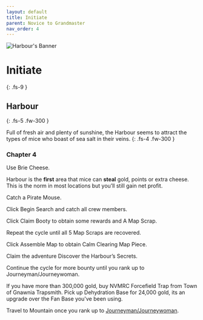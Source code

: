 ```yaml
---
layout: default
title: Initiate
parent: Novice to Grandmaster
nav_order: 4
---
```


 <img src="https://ic.pics.livejournal.com/camomiletea/1321849/142788/142788_original.jpg" alt="Harbour's Banner">

# Initiate
{: .fs-9 }

## Harbour
{: .fs-5 .fw-300 }

Full of fresh air and plenty of sunshine, the Harbour seems to attract the types of mice who boast of sea salt in their veins.
{: .fs-4 .fw-300 }

### Chapter 4

Use Brie Cheese.

Harbour is the <strong>first</strong> area that mice can <strong>steal</strong> gold, points or extra cheese. This is the norm in most locations but you’ll still gain net profit.

Catch a Pirate Mouse.

Click Begin Search and catch all crew members.

Click Claim Booty to obtain some rewards and A Map Scrap.

Repeat the cycle until all 5 Map Scraps are recovered.

Click Assemble Map to obtain Calm Clearing Map Piece.

Claim the adventure Discover the Harbour’s Secrets.

Continue the cycle for more bounty until you rank up to Journeyman/Journeywoman.

If you have more than 300,000 gold, buy NVMRC Forcefield Trap from Town of Gnawnia Trapsmith. Pick up Dehydration Base for 24,000 gold, its an upgrade over the Fan Base you've been using.

Travel to Mountain once you rank up to [Journeyman/Journeywoman](/novice-to-grandmaster/journeyman).
